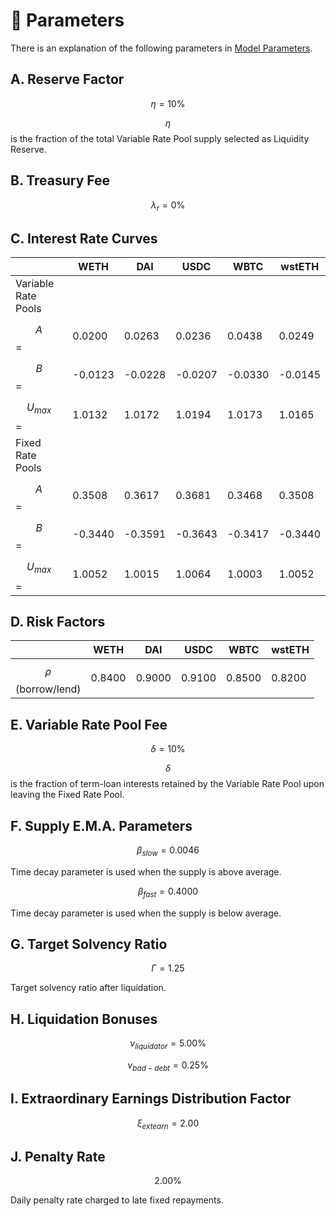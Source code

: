 # 🔢 Parameters

There is an explanation of the following parameters in [Model Parameters](../getting-started/math-paper.md#model-parameters).

## A. Reserve Factor

$$\eta=10\%$$

$$\eta$$ is the fraction of the total Variable Rate Pool supply selected as Liquidity Reserve.

## B. Treasury Fee

$$\lambda_r=0\%$$

## C. Interest Rate Curves

|                     | WETH    | DAI     | USDC    | WBTC    | wstETH  |
| ------------------- | ------- | ------- | ------- | ------- | ------- |
| Variable Rate Pools |         |         |         |         |         |
| $$A$$ =             | 0.0200  | 0.0263  | 0.0236  | 0.0438  | 0.0249  |
| $$B$$ =             | -0.0123 | -0.0228 | -0.0207 | -0.0330 | -0.0145 |
|  $$U_{max}$$=       | 1.0132  | 1.0172  | 1.0194  | 1.0173  | 1.0165  |
| Fixed Rate Pools    |         |         |         |         |         |
| $$A$$=              | 0.3508  | 0.3617  | 0.3681  | 0.3468  | 0.3508  |
| $$B$$=              | -0.3440 | -0.3591 | -0.3643 | -0.3417 | -0.3440 |
| $$U_{max}$$=        | 1.0052  | 1.0015  | 1.0064  | 1.0003  | 1.0052  |

## D. Risk Factors

|                        | WETH   | DAI    | USDC   | WBTC   | wstETH |
| ---------------------- | ------ | ------ | ------ | ------ | ------ |
|  $$\rho$$(borrow/lend) | 0.8400 | 0.9000 | 0.9100 | 0.8500 | 0.8200 |

## E. Variable Rate Pool Fee

$$\delta=10\%$$

$$\delta$$ is the fraction of term-loan interests retained by the Variable Rate Pool upon leaving the Fixed Rate Pool.

## F. Supply E.M.A. Parameters

$$\beta_{slow}=0.0046$$

Time decay parameter is used when the supply is above average.

$$\beta_{fast}=0.4000$$

Time decay parameter is used when the supply is below average.

## G. Target Solvency Ratio

$$\Gamma=1.25$$

Target solvency ratio after liquidation.

## H. Liquidation Bonuses

$$\nu_{liquidator}=5.00\%$$

$$\nu_{bad-debt}=0.25\%$$

## I. Extraordinary Earnings Distribution Factor

&#x20;$$\xi_{extearn}=2.00$$

## J. Penalty Rate

$$2.00\%$$

Daily penalty rate charged to late fixed repayments.

